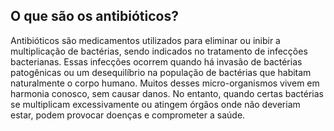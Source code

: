 ## O que são os antibióticos?

Antibióticos são medicamentos utilizados para eliminar ou inibir a multiplicação de bactérias, sendo indicados no tratamento de infecções bacterianas. Essas infecções ocorrem quando há invasão de bactérias patogênicas ou um desequilíbrio na população de bactérias que habitam naturalmente o corpo humano. Muitos desses micro-organismos vivem em harmonia conosco, sem causar danos. No entanto, quando certas bactérias se multiplicam excessivamente ou atingem órgãos onde não deveriam estar, podem provocar doenças e comprometer a saúde.




